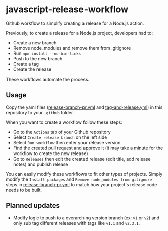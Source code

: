 # javascript-release-workflow

Github workflow to simplify creating a release for a Node.js action.

Previously, to create a release for a Node.js project, developers had to:

- Create a new branch
- Remove node_modules and remove them from .gitignore
- Run `npm install --no-bin-links`
- Push to the new branch
- Create a tag
- Create the release

These workflows automate the process.

## Usage

Copy the yaml files ([release-branch-pr.yml](./release-branch-pr.yml) and [tag-and-release.yml](./tag-and-release.yml)) in this repository to your `.github` folder.

When you want to create a workflow follow these steps:

- Go to the `Actions` tab of your Github repository
- Select `Create release branch` on the left side
- Select `Run workflow` then enter your release version
- Find the created pull request and approve it (it may take a minute for the workflow to create the new release)
- Go to `Releases` then edit the created release (edit title, add release notes) and publish release

You can easily modify these workflows to fit other types of projects. Simply modify the `Install packages` and `Remove node_modules from gitignore` steps in [release-branch-pr.yml](./release-branch-pr.yml) to match how your project's release code needs to be built.

## Planned updates

- Modify logic to push to a overarching version branch (ex: `v1` or `v2`) and only sub tag different releases with tags like `v1.1` and `v2.3.1`.
